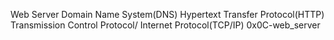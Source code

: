 Web Server
Domain Name System(DNS)
Hypertext Transfer Protocol(HTTP)
Transmission Control Protocol/ Internet Protocol(TCP/IP)
0x0C-web_server

